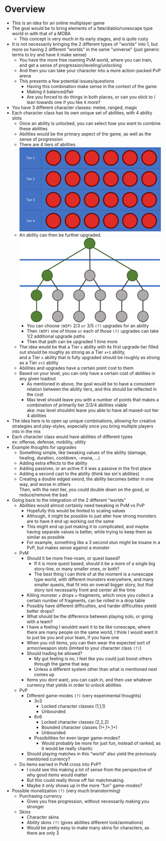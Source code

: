 
# Overview

- This is an idea for an online multiplayer game
- The goal would be to bring elements of a fate/diablo/runescape type world in with that of a MOBA
    - This concept is very much in its early stages, and is quite rusty
- It is not necessarily bringing the 2 different types of "worlds" into 1, but more so having 2 different "worlds" in the same "universe" (just generic terms to try and have it make sense)
    - You have the more free roaming PvM world, where you can train, and get a sense of progression/leveling/unlocking
    - And then you can take your character into a more action-packed PvP arena
    - This presents a few potential issues/questions
        - Having this combination make sense in the context of the game
        - Making it balanced/fair
        - Are you forced to do things in both places, or can you stick to / lean towards one if you like it more?
- You have 3 different character classes: melee, ranged, magic
- Each character class has its own unique set of abilities, with 4 ability slots
    - Once an ability is unlocked, you can select how you want to combine these abilities
    - Abilities would be the primary aspect of the game, as well as the sense of progression
    - There are 4 tiers of abilities  
    ![Ability Tiers](ability-tiers.png)
    - An ability can then be further upgraded.  
    ![Ability Upgrades](ability-upgrades.png)
        - You can choose `(WIP)` 2/3 `or` 3/5 `(?)` upgrades for an ability
        - Then `(WIP)` one of those `or` each of those `(?)` upgrades can take 1/2 additional upgrade paths
        - Then that path can be upgraded 1 time more
    - The idea would be that a Tier `x` ability with its first upgrade tier filled out should be roughly as strong as a Tier `x+1` ability,  
    and a Tier `x` ability that is fully upgraded should be roughly as strong as a Tier `x+2` ability
    - Abilities and upgrades have a certain point cost to them
    - Based on your level, you can only have a certain cost of abilities in any given loadout
        - As mentioned in above, the goal would be to have a consistent relation between the ability tiers, and this should be reflected in the cost
        - Max level should leave you with a number of points that makes a combination of primarily tier 2/3/4 abilities viable  
        aka: max level shouldnt leave you able to have all maxed-out tier 4 abilities
- The idea here is to open up unique combinations, allowing for creative strategies and play-styles, especially once you bring multiple players into in the mix
- Each character class would have abilities of different types  
ex: offense, defense, mobility, utility
- Example thoughts for upgrades
    - Something simple, like tweaking values of the ability (damage, healing, duration, cooldown, `~`mana, ...)
    - Adding extra effects to the ability
    - Adding passives, or an active if it was a passive in the first place
    - Adding a second cast to the ability (think lee sin's abilities)
    - Creating a double edged sword, the ability becomes better in one way, and worse in others  
    Then, with the next tier, you could double down on the good, or reduce/remove the bad
- Going back to the integration of the 2 different "worlds"
    - Abilities would almost certainly need tweaking in PvM vs PvP
        - Hopefully this would be limited to scaling values
        - Although, it might be possible to just alter how strong monsters are to have it end up working out the same
        - This might end up just making it to complicated, and maybe having separate values is better, while trying to keep them as similar as possible
        - For example, something like a 3 second stun might be insane in a PvP, but makes sense against a monster
    - PvM
        - Should it be more free-roam, or quest based?
            - If it is more quest based, should it be a more of a single big story-line, or many smaller ones, or both?
            - The best thing I can think of at the moment is a runescape type world, with different monsters everywhere, and many smaller quests, that fit into an overall bigger story, but that story isnt necessarily front and center all the time
        - Killing monster `x` drops `x`-fragments, which once you collect a certain number of fragments, can be rolled in a drop table
        - Possibly have different difficulties, and harder difficulties yeield better drops?
        - What should be the difference between playing solo, or going with a team?
        - I have a feeling I wouldnt want it to be like runescape, where there are many people on the same world, I think I would want it to just be you and your team, if you have one
        - When you roll items, you can then wear the expected sort of armor/weapon slots (limited to your character class `(?)`)
        - Should trading be allowed?
            - My gut feeling is no, I feel like you could just boost others through the game that way
            - Unless a different system other than what is mentioned next comes up
        - Items you dont want, you can cash in, and then use whatever currency that yields in order to unlock abilities
    - PvP
        - Different game-modes `(?)` (very experimental thoughts)
            - 3v3
                - Locked character classes (1,1,1)
                - Unbounded
            - 6v6
                - Locked character classes (2,2,2)
                - Bounded character classes (1+,1+,1+)
                - Unbounded
            - Possibilities for even larger game-modes?
                - Would probably be more for just fun, instead of ranked, as it would be really chaotic
        - Should playing matches in this "world" also yield the previously mentioned currency?
    - Do items earned in PvM cross into PvP?
        - I could see this making a lot of sense from the perspective of why good items would matter
        - But this could really throw off fair matchmaking
        - Maybe it only shows up in the more "fun" game-modes?
- Possible monetization `(?)` (very much brainstorming)
    - Purchasing currency
        - Gives you free progression, without necessarily making you stronger
    - Skins
        - Character skins
        - Ability skins `(?)` (gives abilities different look/animations)
        - Would be pretty easy to make many skins for characters, as there are only 3
